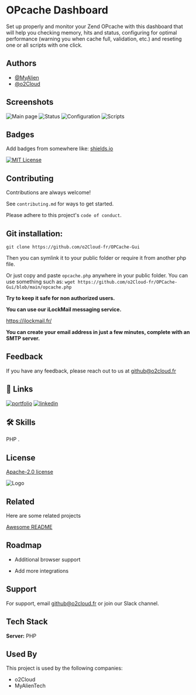 
# OPcache Dashboard

Set up properly and monitor your Zend OPcache with this dashboard that will help you checking memory, hits and status, configuring for optimal performance (warning you when cache full, validation, etc.) and reseting one or all scripts with one click.

## Authors

- [@MyAlien](https://www.github.com/MyAlien)
- [@o2Cloud](https://www.github.com/o2Cloud-fr )

## Screenshots

![Main page](https://raw.github.com/carlosbuenosvinos/opcache-dashboard/master/thumbnail-1.png)
![Status](https://raw.github.com/carlosbuenosvinos/opcache-dashboard/master/thumbnail-2.png)
![Configuration](https://raw.github.com/carlosbuenosvinos/opcache-dashboard/master/thumbnail-3.png)
![Scripts](https://raw.github.com/carlosbuenosvinos/opcache-dashboard/master/thumbnail-4.png)

## Badges

Add badges from somewhere like: [shields.io](https://shields.io/)

[![MIT License](https://img.shields.io/badge/License-o2Cloud-yellow.svg)]()


## Contributing

Contributions are always welcome!

See `contributing.md` for ways to get started.

Please adhere to this project's `code of conduct`.


## Git installation:
```
git clone https://github.com/o2Cloud-fr/OPCache-Gui
```
Then you can symlink it to your public folder or require it from another php file.

Or just copy and paste ```opcache.php``` anywhere in your public folder. You can use something such as:
```wget https://github.com/o2Cloud-fr/OPCache-Gui/blob/main/opcache.php```

**Try to keep it safe for non authorized users.**

**You can use our iLockMail messaging service.**

https://ilockmail.fr/

**You can create your email address in just a few minutes, complete with an SMTP server.**

## Feedback

If you have any feedback, please reach out to us at github@o2cloud.fr


## 🔗 Links
[![portfolio](https://img.shields.io/badge/my_portfolio-000?style=for-the-badge&logo=ko-fi&logoColor=white)](https://vcard.o2cloud.fr/)
[![linkedin](https://img.shields.io/badge/linkedin-0A66C2?style=for-the-badge&logo=linkedin&logoColor=white)](https://www.linkedin.com/in/remi-simier-2b30142a1/)


## 🛠 Skills
PHP .
    
## License

[Apache-2.0 license](https://github.com/o2Cloud-fr/OPCache-Gui/blob/main/README.md)


![Logo](https://o2cloud.fr/logo/o2Cloud.png)


## Related

Here are some related projects

[Awesome README](https://github.com/o2Cloud-fr/OPCache-Gui/blob/main/README.md)


## Roadmap

- Additional browser support

- Add more integrations


## Support

For support, email github@o2cloud.fr or join our Slack channel.


## Tech Stack

**Server:** PHP


## Used By

This project is used by the following companies:

- o2Cloud
- MyAlienTech

